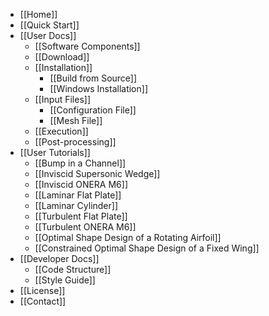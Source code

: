 * [[Home]]
* [[Quick Start]]
* [[User Docs]]
  * [[Software Components]]
  * [[Download]]
  * [[Installation]]
    * [[Build from Source]]
    * [[Windows Installation]]
  * [[Input Files]]
    * [[Configuration File]]
    * [[Mesh File]]
  * [[Execution]]
  * [[Post-processing]]
* [[User Tutorials]]
  * [[Bump in a Channel]]
  * [[Inviscid Supersonic Wedge]]
  * [[Inviscid ONERA M6]]
  * [[Laminar Flat Plate]]
  * [[Laminar Cylinder]]
  * [[Turbulent Flat Plate]]
  * [[Turbulent ONERA M6]]
  * [[Optimal Shape Design of a Rotating Airfoil]]
  * [[Constrained Optimal Shape Design of a Fixed Wing]]
* [[Developer Docs]]
  * [[Code Structure]]
  * [[Style Guide]]
* [[License]]
* [[Contact]]
